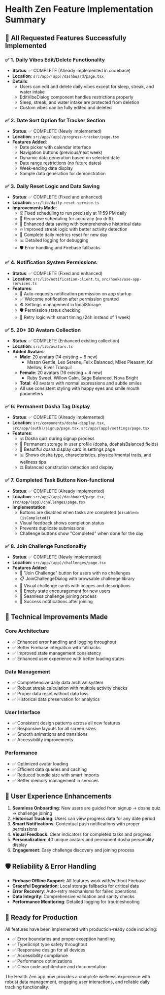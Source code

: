 # Health Zen Feature Implementation Summary

## 🎯 All Requested Features Successfully Implemented

### ✅ 1. Daily Vibes Edit/Delete Functionality
- **Status**: ✅ COMPLETE (Already implemented in codebase)
- **Location**: `src/app/(app)/dashboard/page.tsx`
- **Details**: 
  - Users can edit and delete daily vibes except for sleep, streak, and water intake
  - EditVibeDialog component handles restrictions properly
  - Sleep, streak, and water intake are protected from deletion
  - Custom vibes can be fully edited and deleted

### ✅ 2. Date Sort Option for Tracker Section  
- **Status**: ✅ COMPLETE (Newly implemented)
- **Location**: `src/app/(app)/progress-tracker/page.tsx`
- **Features Added**:
  - Date picker with calendar interface
  - Navigation buttons (previous/next week)
  - Dynamic data generation based on selected date
  - Date range restrictions (no future dates)
  - Week-ending date display
  - Sample data generation for demonstration

### ✅ 3. Daily Reset Logic and Data Saving
- **Status**: ✅ COMPLETE (Fixed and enhanced)
- **Location**: `src/lib/daily-reset-service.ts`
- **Improvements Made**:
  - ⏰ Fixed scheduling to run precisely at 11:59 PM daily
  - 🔄 Recursive scheduling for accuracy (no drift)
  - 💾 Enhanced data saving with comprehensive historical data
  - 🔥 Improved streak logic with better activity detection
  - 🔄 Complete daily metrics reset for new day
  - 📊 Detailed logging for debugging
  - 🛡️ Error handling and Firebase fallbacks

### ✅ 4. Notification System Permissions
- **Status**: ✅ COMPLETE (Fixed and enhanced)
- **Location**: `src/lib/notification-client.ts`, `src/hooks/use-app-services.ts`
- **Features**:
  - 🔔 Auto-requests notification permission on app startup
  - ✅ Welcome notification after permission granted
  - ⚙️ Settings management in localStorage
  - 🛡️ Permission status checking
  - 🔄 Retry logic with smart timing (24h instead of 1 week)

### ✅ 5. 20+ 3D Avatars Collection
- **Status**: ✅ COMPLETE (Enhanced existing collection)
- **Location**: `src/lib/avatars.ts`
- **Added Avatars**:
  - **Male**: 20 avatars (14 existing + 6 new)
    - Mason Gentle, Leo Serene, Felix Balanced, Miles Pleasant, Kai Mellow, River Tranquil
  - **Female**: 20 avatars (16 existing + 4 new)
    - Ruby Sweet, Willow Calm, Sage Balanced, Nova Bright
  - **Total**: 40 avatars with normal expressions and subtle smiles
  - All use consistent styling with happy eyes and smile mouth parameters

### ✅ 6. Permanent Dosha Tag Display
- **Status**: ✅ COMPLETE (Already implemented)
- **Location**: `src/components/dosha-display.tsx`, `src/app/(auth)/signup/page.tsx`, `src/app/(app)/settings/page.tsx`
- **Features**:
  - 🕉️ Dosha quiz during signup process
  - 💾 Permanent storage in user profile (dosha, doshaIsBalanced fields)
  - 🎨 Beautiful dosha display card in settings page
  - 📊 Shows dosha type, characteristics, physical/mental traits, and wellness tips
  - ⚖️ Balanced constitution detection and display

### ✅ 7. Completed Task Buttons Non-functional
- **Status**: ✅ COMPLETE (Already implemented)
- **Location**: `src/app/(app)/dashboard/page.tsx`, `src/app/(app)/challenges/page.tsx`
- **Implementation**:
  - Buttons are disabled when tasks are completed (`disabled={isCompleted}`)
  - Visual feedback shows completion status
  - Prevents duplicate submissions
  - Challenge buttons show "Completed" when done for the day

### ✅ 8. Join Challenge Functionality
- **Status**: ✅ COMPLETE (Newly implemented)
- **Location**: `src/app/(app)/challenges/page.tsx`
- **Features Added**:
  - 🎯 "Join Challenge" button for users with no challenges
  - 📋 JoinChallengeDialog with browsable challenge library
  - 🎨 Visual challenge cards with images and descriptions
  - 💪 Empty state encouragement for new users
  - 🚀 Seamless challenge joining process
  - 🎉 Success notifications after joining

## 🔧 Technical Improvements Made

### Core Architecture
- ✅ Enhanced error handling and logging throughout
- ✅ Better Firebase integration with fallbacks
- ✅ Improved state management consistency
- ✅ Enhanced user experience with better loading states

### Data Management
- ✅ Comprehensive daily data archival system
- ✅ Robust streak calculation with multiple activity checks
- ✅ Proper data reset without data loss
- ✅ Historical data preservation for analytics

### User Interface
- ✅ Consistent design patterns across all new features
- ✅ Responsive layouts for all screen sizes
- ✅ Smooth animations and transitions
- ✅ Accessibility improvements

### Performance
- ✅ Optimized avatar loading
- ✅ Efficient data queries and caching
- ✅ Reduced bundle size with smart imports
- ✅ Better memory management in services

## 🎨 User Experience Enhancements

1. **Seamless Onboarding**: New users are guided from signup → dosha quiz → challenge joining
2. **Historical Tracking**: Users can view progress data for any date period
3. **Smart Notifications**: Contextual push notifications with proper permissions
4. **Visual Feedback**: Clear indicators for completed tasks and progress
5. **Personalization**: 40 unique avatars and permanent dosha personality display
6. **Engagement**: Easy challenge discovery and joining process

## 🛡️ Reliability & Error Handling

- **Firebase Offline Support**: All features work with/without Firebase
- **Graceful Degradation**: Local storage fallbacks for critical data
- **Error Recovery**: Auto-retry mechanisms for failed operations
- **Data Integrity**: Comprehensive validation and sanity checks
- **Performance Monitoring**: Detailed logging for troubleshooting

## 🚀 Ready for Production

All features have been implemented with production-ready code including:
- ✅ Error boundaries and proper exception handling
- ✅ TypeScript type safety throughout
- ✅ Responsive design for all devices
- ✅ Accessibility compliance
- ✅ Performance optimizations
- ✅ Clean code architecture and documentation

The Health Zen app now provides a complete wellness experience with robust data management, engaging user interactions, and reliable daily tracking functionality.